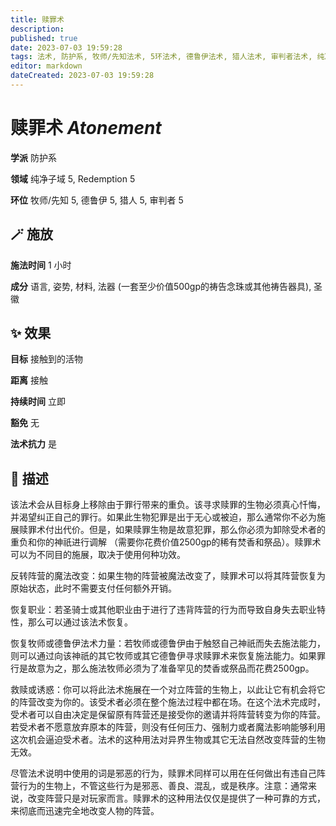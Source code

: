 ```yaml
---
title: 赎罪术
description: 
published: true
date: 2023-07-03 19:59:28
tags: 法术, 防护系, 牧师/先知法术, 5环法术, 德鲁伊法术, 猎人法术, 审判者法术, 纯净子域, Redemption
editor: markdown
dateCreated: 2023-07-03 19:59:28
---
```


# **赎罪术** *Atonement*

**学派** 防护系 

**领域** 纯净子域 5, Redemption 5

**环位** 牧师/先知 5, 德鲁伊 5, 猎人 5, 审判者 5

## 🪄 施放

**施法时间** 1 小时

**成分** 语言, 姿势, 材料, 法器 (一套至少价值500gp的祷告念珠或其他祷告器具), 圣徽

## ✨ 效果 

**目标** 接触到的活物 

**距离** 接触  

**持续时间** 立即 

**豁免** 无

**法术抗力** 是

## 📖 描述

该法术会从目标身上移除由于罪行带来的重负。该寻求赎罪的生物必须真心忏悔，并渴望纠正自己的罪行。如果此生物犯罪是出于无心或被迫，那么通常你不必为施展赎罪术付出代价。但是，如果赎罪生物是故意犯罪，那么你必须为卸除受术者的重负和你的神祇进行调解 （需要你花费价值2500gp的稀有焚香和祭品）。赎罪术可以为不同目的施展，取决于使用何种功效。

反转阵营的魔法改变：如果生物的阵营被魔法改变了，赎罪术可以将其阵营恢复为原始状态，此时不需要支付任何额外开销。

恢复职业：若圣骑士或其他职业由于进行了违背阵营的行为而导致自身失去职业特性，那么可以通过该法术恢复。

恢复牧师或德鲁伊法术力量：若牧师或德鲁伊由于触怒自己神祇而失去施法能力，则可以通过向该神祇的其它牧师或其它德鲁伊寻求赎罪术来恢复施法能力。如果罪行是故意为之，那么施法牧师必须为了准备罕见的焚香或祭品而花费2500gp。

救赎或诱惑：你可以将此法术施展在一个对立阵营的生物上，以此让它有机会将它的阵营改变为你的。该受术者必须在整个施法过程中都在场。在这个法术完成时，受术者可以自由决定是保留原有阵营还是接受你的邀请并将阵营转变为你的阵营。若受术者不愿意放弃原本的阵营，则没有任何压力、强制力或者魔法影响能够利用这次机会逼迫受术者。法术的这种用法对异界生物或其它无法自然改变阵营的生物无效。

尽管法术说明中使用的词是邪恶的行为，赎罪术同样可以用在任何做出有违自己阵营行为的生物上，不管这些行为是邪恶、善良、混乱，或是秩序。注意：通常来说，改变阵营只是对玩家而言。赎罪术的这种用法仅仅是提供了一种可靠的方式，来彻底而迅速完全地改变人物的阵营。
    